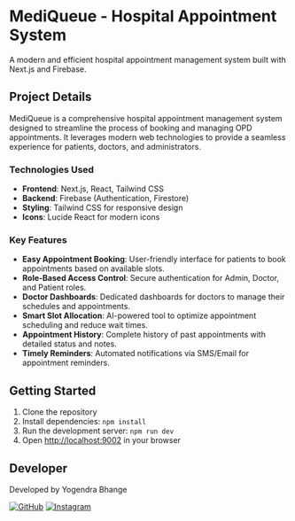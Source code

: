 # MediQueue - Hospital Appointment System

A modern and efficient hospital appointment management system built with Next.js and Firebase.

## Project Details

MediQueue is a comprehensive hospital appointment management system designed to streamline the process of booking and managing OPD appointments. It leverages modern web technologies to provide a seamless experience for patients, doctors, and administrators.

### Technologies Used

- **Frontend**: Next.js, React, Tailwind CSS
- **Backend**: Firebase (Authentication, Firestore)
- **Styling**: Tailwind CSS for responsive design
- **Icons**: Lucide React for modern icons

### Key Features

- **Easy Appointment Booking**: User-friendly interface for patients to book appointments based on available slots.
- **Role-Based Access Control**: Secure authentication for Admin, Doctor, and Patient roles.
- **Doctor Dashboards**: Dedicated dashboards for doctors to manage their schedules and appointments.
- **Smart Slot Allocation**: AI-powered tool to optimize appointment scheduling and reduce wait times.
- **Appointment History**: Complete history of past appointments with detailed status and notes.
- **Timely Reminders**: Automated notifications via SMS/Email for appointment reminders.

## Getting Started

1. Clone the repository
2. Install dependencies: `npm install`
3. Run the development server: `npm run dev`
4. Open [http://localhost:9002](http://localhost:9002) in your browser

## Developer

Developed by Yogendra Bhange

[![GitHub](https://img.shields.io/badge/GitHub-100000?style=for-the-badge&logo=github&logoColor=white)](https://github.com/yogendra-27-bhange)
[![Instagram](https://img.shields.io/badge/Instagram-E4405F?style=for-the-badge&logo=instagram&logoColor=white)](https://www.instagram.com/yogi.__27/)
